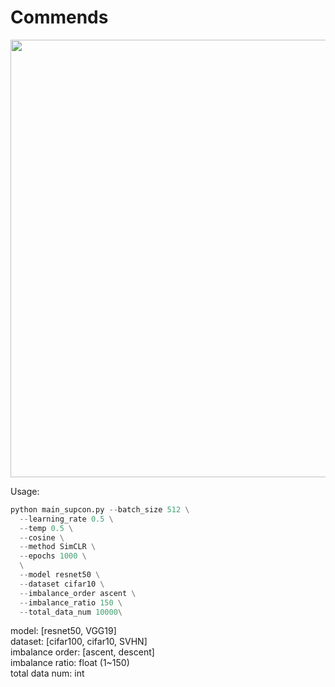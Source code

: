 # Commends
<p align="center">
  <img src="figures/teaser.png" width="700">
</p>

Usage:
```python
python main_supcon.py --batch_size 512 \
  --learning_rate 0.5 \
  --temp 0.5 \
  --cosine \
  --method SimCLR \
  --epochs 1000 \
  \
  --model resnet50 \
  --dataset cifar10 \
  --imbalance_order ascent \
  --imbalance_ratio 150 \
  --total_data_num 10000\
```
  
model: [resnet50, VGG19]  
dataset: [cifar100, cifar10, SVHN]  
imbalance order: [ascent, descent]  
imbalance ratio: float (1~150)  
total data num: int


